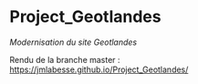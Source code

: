 # Project_Geotlandes
_Modernisation du site Geotlandes_

Rendu de la branche master :
https://jmlabesse.github.io/Project_Geotlandes/
